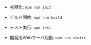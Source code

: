 - 初期化:
`npm run init`

- ビルド開始:
`npm run build`

- テスト実行:
`npm test`

- 開発用Webサーバ起動:
`npm run static`
